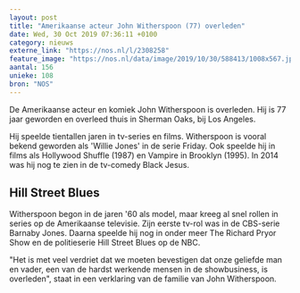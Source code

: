 ```yaml
---
layout: post
title: "Amerikaanse acteur John Witherspoon (77) overleden"
date: Wed, 30 Oct 2019 07:36:11 +0100
category: nieuws
externe_link: "https://nos.nl/l/2308258"
feature_image: "https://nos.nl/data/image/2019/10/30/588413/1008x567.jpg"
aantal: 156
unieke: 108
bron: "NOS"
---
```


<p>De Amerikaanse acteur en komiek John Witherspoon is overleden. Hij is 77 jaar geworden en overleed thuis in Sherman Oaks, bij Los Angeles.</p>
<p>Hij speelde tientallen jaren in tv-series en films. Witherspoon is vooral bekend geworden als 'Willie Jones' in de serie Friday. Ook speelde hij in films als Hollywood Shuffle (1987) en Vampire in Brooklyn (1995). In 2014 was hij nog te zien in de tv-comedy Black Jesus.</p>
<h2>Hill Street Blues</h2>
<p>Witherspoon begon in de jaren '60 als model, maar kreeg al snel rollen in series op de Amerikaanse televisie. Zijn eerste tv-rol was in de CBS-serie Barnaby Jones. Daarna speelde hij nog in onder meer The Richard Pryor Show en de politieserie Hill Street Blues op de NBC.</p>
<p>"Het is met veel verdriet dat we moeten bevestigen dat onze geliefde man en vader, een van de hardst werkende mensen in de showbusiness, is overleden", staat in een verklaring van de familie van John Witherspoon.</p>

